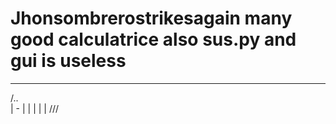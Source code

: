 # Jhonsombrerostrikesagain many good calculatrice also sus.py and gui is useless
  ___
 /.. \
|  -  |
|     |
|     |
 \/\/\/
